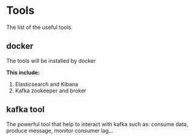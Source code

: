 # Tools #

The list of the useful tools.

## docker ##
The tools will be installed by docker

**This include:**
1. Elasticsearch and Kibana
2. Kafka zookeeper and broker

## kafka tool ##
The powerful tool that help to interact with kafka such as: consume data, produce message, monitor consumer lag...